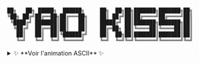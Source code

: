 ```
██╗   ██╗ █████╗  ██████╗     ██╗  ██╗██╗███████╗███████╗██╗
╚██╗ ██╔╝██╔══██╗██╔═══██╗    ██║ ██╔╝██║██╔════╝██╔════╝██║
 ╚████╔╝ ███████║██║   ██║    █████╔╝ ██║███████╗███████╗██║
  ╚██╔╝  ██╔══██║██║   ██║    ██╔═██╗ ██║╚════██║╚════██║██║
   ██║   ██║  ██║╚██████╔╝    ██║  ██╗██║███████║███████║██║
   ╚═╝   ╚═╝  ╚═╝ ╚═════╝     ╚═╝  ╚═╝╚═╝╚══════╝╚══════╝╚═╝
```                                                                                                                                                                  
  
<details>
<summary>✨ **Voir l'animation ASCII** ✨</summary>

```html
<div id="ascii-animation" style="font-family: monospace; white-space: pre;"></div>

<script>
  const asciiArt = [
    "██╗   ██╗ █████╗  ██████╗     ██╗  ██╗██╗███████╗███████╗██╗",
    "╚██╗ ██╔╝██╔══██╗██╔═══██╗    ██║ ██╔╝██║██╔════╝██╔════╝██║",
    " ╚████╔╝ ███████║██║   ██║    █████╔╝ ██║███████╗███████╗██║",
    "  ╚██╔╝  ██╔══██║██║   ██║    ██╔═██╗ ██║╚════██║╚════██║██║",
    "   ██║   ██║  ██║╚██████╔╝    ██║  ██╗██║███████║███████║██║",
    "   ╚═╝   ╚═╝  ╚═╝ ╚═════╝     ╚═╝  ╚═╝╚═╝╚══════╝╚══════╝╚═╝"
  ];

  const container = document.getElementById('ascii-animation');
  let index = 0;

  function animate() {
    if (index < asciiArt.join('\n').length) {
      container.textContent = asciiArt.join('\n').slice(0, index);
      index++;
      setTimeout(animate, 50); // Vitesse d'animation (50ms par caractère)
    }
  }

  animate();
</script>
<style>
  #ascii-animation {
    background: #1a1a1a;
    padding: 20px;
    border-radius: 5px;
    color: #00ff00; // Couleur "terminal"
  }
</style>
</details> ```                                                                                                                                                                    
                                                                                                                                                                        
`$ whoami`
```
Frontend Developer
```

`$ contact --list`

- Email : [yaokissi.pro@gmail.com](mailto:yaokissi.pro@gmail.com)
- My LinkedIn Profile: [LinkedIn](https://www.linkedin.com/in/yao-kissi/)
- My Portfolio : [www.yaokissi.com](https://ydev-eight.vercel.app/)

<div align="center"> 
  <a href="mailto:yaokissi.pro@gmail.com">
    <img src="https://img.shields.io/badge/Contact me-FF0000?style=for-the-badge&logo=gmail&logoColor=white" />
  </a>
 
  <a href="https://www.linkedin.com/in/yao-kissi/" target="_blank">
    <img src="https://img.shields.io/badge/LinkedIn-0077B5?style=for-the-badge&logo=linkedin&logoColor=white" target="_blank" />
  </a>
  

  <a href="https://ydev-eight.vercel.app/" target="_blank">
     <img src="https://img.shields.io/badge/Portfolio-0C00BF?style=for-the-badge&logo=sveltdotjs&logoColor=white" target="_blank" />
  </a>
</div>


`$ cat about.txt`
```
Front-end developer passionate about creating beautiful user interfaces & web app.
```
`$ tech --list-all`
```
FRONTEND:   Vue.js | Svelte | JavaScript | Tailwind | HTML5 | CSS3 
BACKEND:    Express Js | SQL |
TOOLS:      GIT | OOP | DOCKER
EXPLORING:  Creative Dev
```
`$ ls ~/projects`
```
├── Wiflixx/
│   └── Little web app to see movies trailer
│
├── Spotify-Clone/
│   └── Mini clone of Web Spotify application
│
├── Weather App/
│   └── See the weather of any cities with this app
│
└── Jersey-Maker/
    └── Generate a wallpaper of you favorites NBA teams
```

`$ stats --github`

```
┌─────────────── Github Stats ───────────────┐
```

![Yao Kissi's GitHub stats](https://github-readme-stats.vercel.app/api?username=yaokissi&show_icons=true&theme=dark)

```
└────────────────────────────────────────────┘
```

```
┌─────────────── FUN GITHUB CONTRIBUTION ACTIVITY ───────────────┐
```
<div>
 <img src = "assets/github-user-contribution.svg">
</div>    

```
└────────────────────────────────────────────────────────────────┘
```

```
┌─────────────── MOST LANGUAGES & FRAMEWORKS USED ───────────────┐
```

![Top Langs](https://github-readme-stats.vercel.app/api/top-langs/?username=yaokissi&layout=compact&theme=radical)

```
└────────────────────────────────────────────────────────────────┘
```

`$ cat coming_soon.txt`
```
    └── Chrome Extension, Saas in building and more (i don't like to talk to much, I only act ...)
```
